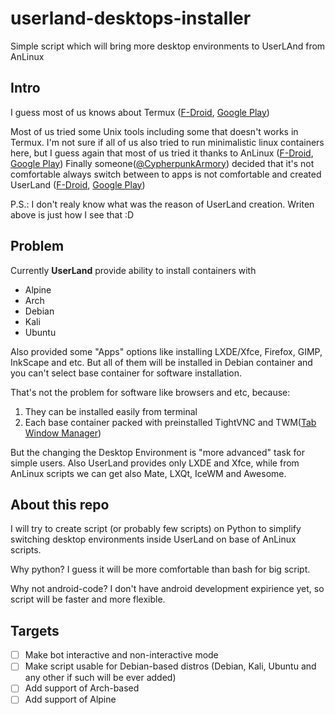 # userland-desktops-installer

Simple script which will bring more desktop environments to UserLAnd from AnLinux

## Intro

I guess most of us knows about Termux ([F-Droid](https://f-droid.org/ru/packages/com.termux/), [Google Play](https://play.google.com/store/apps/details?id=com.termux))

Most of us tried some Unix tools including some that doesn't works in Termux. I'm not sure if all of us also tried to run minimalistic linux containers here, but I guess again that most of us tried it thanks to AnLinux ([F-Droid](https://f-droid.org/ru/packages/exa.lnx.a/), [Google Play](https://play.google.com/store/apps/details?id=exa.lnx.a)) Finally someone([@CypherpunkArmory](https://github.com/CypherpunkArmory)) decided that it's not comfortable always switch between to apps is not comfortable and created UserLand ([F-Droid](https://f-droid.org/ru/packages/tech.ula/), [Google Play](https://play.google.com/store/apps/details?id=tech.ula))

P.S.: I don't realy know what was the reason of UserLand creation. Writen above is just how I see that :D

## Problem

Currently **UserLand** provide ability to install containers with

- Alpine
- Arch
- Debian
- Kali
- Ubuntu

Also provided some "Apps" options like installing LXDE/Xfce, Firefox, GIMP, InkScape and etc. But all of them will be installed in Debian container and you can't select base container for software installation.

That's not the problem for software like browsers and etc, because:

1. They can be installed easily from terminal
2. Each base container packed with preinstalled TightVNC and TWM([Tab Window Manager](https://en.wikipedia.org/wiki/Twm))

But the changing the Desktop Environment is "more advanced" task for simple users. Also UserLand provides only LXDE and Xfce, while from AnLinux scripts we can get also Mate, LXQt, IceWM and Awesome.

## About this repo

I will try to create script (or probably few scripts) on Python to simplify switching desktop environments inside UserLand on base of AnLinux scripts.

Why python? I guess it will be more comfortable than bash for big script.

Why not android-code? I don't have android development expirience yet, so script will be faster and more flexible.

## Targets

- [ ] Make bot interactive and non-interactive mode
- [ ] Make script usable for Debian-based distros (Debian, Kali, Ubuntu and any other if such will be ever added)
- [ ] Add support of Arch-based
- [ ] Add support of Alpine
